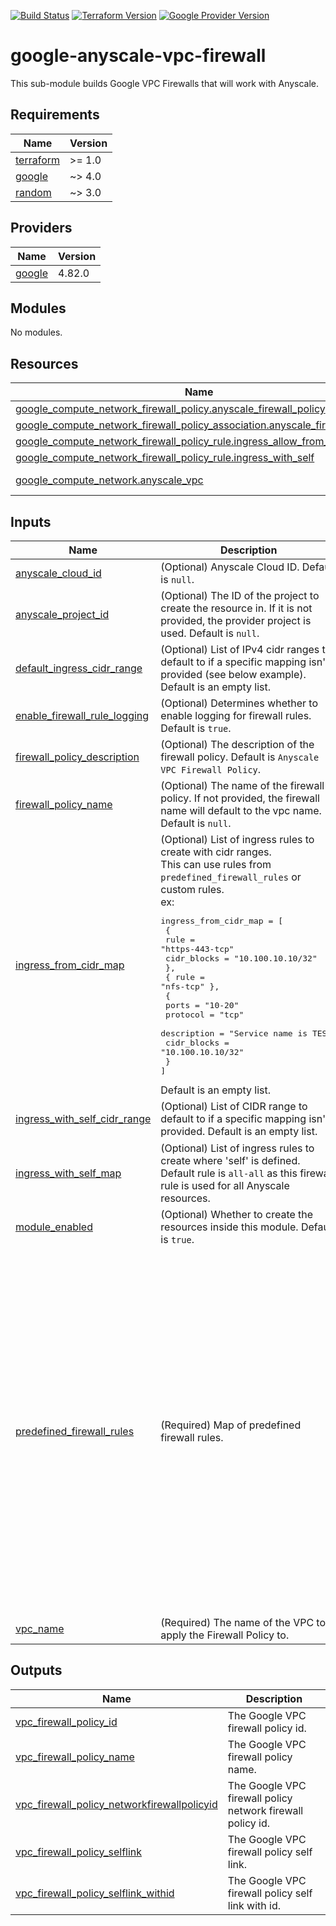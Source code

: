 [![Build Status][badge-build]][build-status]
[![Terraform Version][badge-terraform]](https://github.com/hashicorp/terraform/releases)
[![Google Provider Version][badge-tf-google]](https://github.com/terraform-providers/terraform-provider-google/releases)
# google-anyscale-vpc-firewall

This sub-module builds Google VPC Firewalls that will work with Anyscale.

<!-- BEGINNING OF PRE-COMMIT-TERRAFORM DOCS HOOK -->
## Requirements

| Name | Version |
|------|---------|
| <a name="requirement_terraform"></a> [terraform](#requirement\_terraform) | >= 1.0 |
| <a name="requirement_google"></a> [google](#requirement\_google) | ~> 4.0 |
| <a name="requirement_random"></a> [random](#requirement\_random) | ~> 3.0 |

## Providers

| Name | Version |
|------|---------|
| <a name="provider_google"></a> [google](#provider\_google) | 4.82.0 |

## Modules

No modules.

## Resources

| Name | Type |
|------|------|
| [google_compute_network_firewall_policy.anyscale_firewall_policy](https://registry.terraform.io/providers/hashicorp/google/latest/docs/resources/compute_network_firewall_policy) | resource |
| [google_compute_network_firewall_policy_association.anyscale_firewall_policy](https://registry.terraform.io/providers/hashicorp/google/latest/docs/resources/compute_network_firewall_policy_association) | resource |
| [google_compute_network_firewall_policy_rule.ingress_allow_from_cidr_blocks](https://registry.terraform.io/providers/hashicorp/google/latest/docs/resources/compute_network_firewall_policy_rule) | resource |
| [google_compute_network_firewall_policy_rule.ingress_with_self](https://registry.terraform.io/providers/hashicorp/google/latest/docs/resources/compute_network_firewall_policy_rule) | resource |
| [google_compute_network.anyscale_vpc](https://registry.terraform.io/providers/hashicorp/google/latest/docs/data-sources/compute_network) | data source |

## Inputs

| Name | Description | Type | Default | Required |
|------|-------------|------|---------|:--------:|
| <a name="input_anyscale_cloud_id"></a> [anyscale\_cloud\_id](#input\_anyscale\_cloud\_id) | (Optional) Anyscale Cloud ID. Default is `null`. | `string` | `null` | no |
| <a name="input_anyscale_project_id"></a> [anyscale\_project\_id](#input\_anyscale\_project\_id) | (Optional) The ID of the project to create the resource in. If it is not provided, the provider project is used. Default is `null`. | `string` | `null` | no |
| <a name="input_default_ingress_cidr_range"></a> [default\_ingress\_cidr\_range](#input\_default\_ingress\_cidr\_range) | (Optional) List of IPv4 cidr ranges to default to if a specific mapping isn't provided (see below example). Default is an empty list. | `list(string)` | `[]` | no |
| <a name="input_enable_firewall_rule_logging"></a> [enable\_firewall\_rule\_logging](#input\_enable\_firewall\_rule\_logging) | (Optional) Determines whether to enable logging for firewall rules. Default is `true`. | `bool` | `true` | no |
| <a name="input_firewall_policy_description"></a> [firewall\_policy\_description](#input\_firewall\_policy\_description) | (Optional) The description of the firewall policy. Default is `Anyscale VPC Firewall Policy`. | `string` | `"Anyscale VPC Firewall Policy"` | no |
| <a name="input_firewall_policy_name"></a> [firewall\_policy\_name](#input\_firewall\_policy\_name) | (Optional) The name of the firewall policy. If not provided, the firewall name will default to the vpc name. Default is `null`. | `string` | `null` | no |
| <a name="input_ingress_from_cidr_map"></a> [ingress\_from\_cidr\_map](#input\_ingress\_from\_cidr\_map) | (Optional) List of ingress rules to create with cidr ranges.<br>This can use rules from `predefined_firewall_rules` or custom rules.<br>ex:<pre>ingress_from_cidr_map = [<br>  {<br>    rule        = "https-443-tcp"<br>    cidr_blocks = "10.100.10.10/32"<br>  },<br>  { rule = "nfs-tcp" },<br>  {<br>    ports       = "10-20"<br>    protocol    = "tcp"<br>    description = "Service name is TEST"<br>    cidr_blocks = "10.100.10.10/32"<br>  }<br>]</pre>Default is an empty list. | `list(map(string))` | `[]` | no |
| <a name="input_ingress_with_self_cidr_range"></a> [ingress\_with\_self\_cidr\_range](#input\_ingress\_with\_self\_cidr\_range) | (Optional) List of CIDR range to default to if a specific mapping isn't provided. Default is an empty list. | `list(string)` | `[]` | no |
| <a name="input_ingress_with_self_map"></a> [ingress\_with\_self\_map](#input\_ingress\_with\_self\_map) | (Optional) List of ingress rules to create where 'self' is defined. Default rule is `all-all` as this firewall rule is used for all Anyscale resources. | `list(map(string))` | <pre>[<br>  {<br>    "rule": "all-all"<br>  }<br>]</pre> | no |
| <a name="input_module_enabled"></a> [module\_enabled](#input\_module\_enabled) | (Optional) Whether to create the resources inside this module. Default is `true`. | `bool` | `true` | no |
| <a name="input_predefined_firewall_rules"></a> [predefined\_firewall\_rules](#input\_predefined\_firewall\_rules) | (Required) Map of predefined firewall rules. | `map(list(any))` | <pre>{<br>  "all-all": [<br>    "",<br>    "all",<br>    "All protocols",<br>    1000<br>  ],<br>  "http-80-tcp": [<br>    80,<br>    "tcp",<br>    "HTTP",<br>    1001<br>  ],<br>  "https-443-tcp": [<br>    443,<br>    "tcp",<br>    "HTTPS",<br>    1002<br>  ],<br>  "nfs-tcp": [<br>    2049,<br>    "tcp",<br>    "NFS/EFS",<br>    1004<br>  ],<br>  "ssh-tcp": [<br>    22,<br>    "tcp",<br>    "SSH",<br>    1003<br>  ]<br>}</pre> | no |
| <a name="input_vpc_name"></a> [vpc\_name](#input\_vpc\_name) | (Required) The name of the VPC to apply the Firewall Policy to. | `string` | n/a | yes |

## Outputs

| Name | Description |
|------|-------------|
| <a name="output_vpc_firewall_policy_id"></a> [vpc\_firewall\_policy\_id](#output\_vpc\_firewall\_policy\_id) | The Google VPC firewall policy id. |
| <a name="output_vpc_firewall_policy_name"></a> [vpc\_firewall\_policy\_name](#output\_vpc\_firewall\_policy\_name) | The Google VPC firewall policy name. |
| <a name="output_vpc_firewall_policy_networkfirewallpolicyid"></a> [vpc\_firewall\_policy\_networkfirewallpolicyid](#output\_vpc\_firewall\_policy\_networkfirewallpolicyid) | The Google VPC firewall policy network firewall policy id. |
| <a name="output_vpc_firewall_policy_selflink"></a> [vpc\_firewall\_policy\_selflink](#output\_vpc\_firewall\_policy\_selflink) | The Google VPC firewall policy self link. |
| <a name="output_vpc_firewall_policy_selflink_withid"></a> [vpc\_firewall\_policy\_selflink\_withid](#output\_vpc\_firewall\_policy\_selflink\_withid) | The Google VPC firewall policy self link with id. |
<!-- END OF PRE-COMMIT-TERRAFORM DOCS HOOK -->

<!-- References -->
[Terraform]: https://www.terraform.io
[Issues]: https://github.com/anyscale/sa-terraform-google-cloudfoundation-modules/issues
[badge-build]: https://github.com/anyscale/sa-terraform-google-cloudfoundation-modules/workflows/CI/CD%20Pipeline/badge.svg
[badge-terraform]: https://img.shields.io/badge/terraform-1.x%20-623CE4.svg?logo=terraform
[badge-tf-google]: https://img.shields.io/badge/GCP-4.+-F8991D.svg?logo=terraform
[build-status]: https://github.com/anyscale/sa-terraform-google-cloudfoundation-modules/actions

